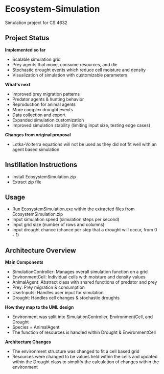 # Ecosystem-Simulation
Simulation project for CS 4632

## Project Status

**Implemented so far**
- Scalable simulation grid
- Prey agents that move, consume resources, and die
- Stochastic drought events which reduce cell moisture and density
- Visualization of simulation with customizable parameters

**What's next**
- Improved prey migration patterns
- Predator agents & hunting behavior
- Reproduction for animal agents
- More complex drought events
- Data collection and export
- Expanded simulation customization
- Improved simulation stability (limiting input size, testing edge cases)

**Changes from original proposal**
- Lotka-Volterra equations will not be used as they did not fit well with an agent based simulation

## Instillation Instructions
- Install EcosystemSimulation.zip
- Extract zip file

## Usage
- Run EcosystemSimulation.exe within the extracted files from EcosystemSimulation.zip
- Input simulation speed (simulation steps per second)
- Input grid size (number of rows and columns)
- Input drought chance (chance per step that a drought will occur, from 0 - 1)

## Architecture Overview
**Main Components**
- SimulationController: Manages overall simulation function on a grid
- EnvironmentCell: Individual cells with moisture and density values
- AnimalAgent: Abstract class with shared functions of predator and prey
- Prey: Prey migration & consumption
- UserInputs: Handles user input for simulation
- Drought: Handles cell changes & stochastic droughts

**How they map to the UML design**
- Environment was split into SimulationController, EnvironmentCell, and Drought
- Species = AnimalAgent
- The function of resources is handled within Drought & EnvironmentCell

**Architecture Changes**
- The environment structure was changed to fit a cell based grid
- Resources were changed to be values held within the cells and updated within the Drought class to simplify the calculation of changes within the environment

